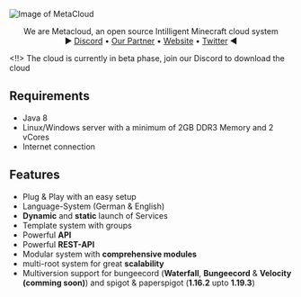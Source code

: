 ![Image of MetaCloud](https://i.ibb.co/HxZpBrD/banner-metacloud.png)


<p>
  <p align="center">
   We are Metacloud, an open source Intilligent Minecraft cloud system
    <br>
    ► <a href="https://discord.com/invite/4kKEcaP9WC">Discord</a>
    •
    <a href="https://invis-cloud.de">Our Partner</a>
    •
    <a href="https://metacloudservice.eu">Website</a>
    •
    <a href="https://twitter.com/@TheMetaCloud">Twitter</a>
     ◄
  </p>
</p>


<!!> The cloud is currently in beta phase, join our Discord to download the cloud

## Requirements

 * Java 8
 * Linux/Windows server with a minimum of 2GB DDR3 Memory and 2 vCores
 * Internet connection



## Features

- Plug & Play with an easy setup
- Language-System (German & English)
- **Dynamic** and **static** launch of Services
- Template system with groups
- Powerful **API**
- Powerful **REST-API**
- Modular system with **comprehensive modules**
- multi-root system for great **scalability**
- Multiversion support for bungeecord (**Waterfall**, **Bungeecord** & **Velocity (comming soon)**) and spigot & paperspigot (**1.16.2** upto **1.19.3**)
